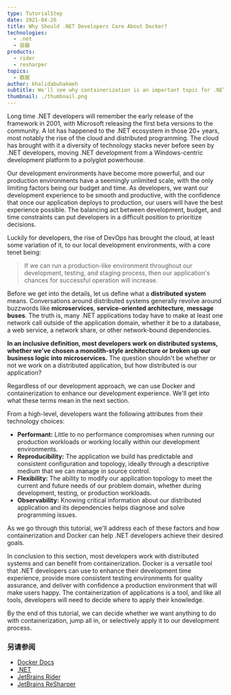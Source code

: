 ```yaml
---
type: TutorialStep
date: 2021-04-26
title: Why Should .NET Developers Care About Docker?
technologies:
  - .net
  - 容器
products:
  - rider
  - resharper
topics:
  - 数据
author: khalidabuhakmeh
subtitle: We'll see why containerization is an important topic for .NET Developers.
thumbnail: ./thumbnail.png
---
```


Long time .NET developers will remember the early release of the framework in 2001, with Microsoft releasing the first beta versions to the community. A lot has happened to the .NET ecosystem in those 20+ years, most notably the rise of the cloud and distributed programming. The cloud has brought with it a diversity of technology stacks never before seen by .NET developers, moving .NET development from a Windows-centric development platform to a polyglot powerhouse.

Our development environments have become more powerful, and our production environments have a seemingly unlimited scale, with the only limiting factors being our budget and time. As developers, we want our development experience to be smooth and productive, with the confidence that once our application deploys to production, our users will have the best experience possible. The balancing act between development, budget, and time constraints can put developers in a difficult position to prioritize decisions.

Luckily for developers, the rise of DevOps has brought the cloud, at least some variation of it, to our local development environments, with a core tenet being:

> If we can run a production-like environment throughout our development, testing, and staging process, then our application's chances for successful operation will increase.

Before we get into the details, let us define what a **distributed system** means. Conversations around distributed systems generally revolve around buzzwords like **microservices**, **service-oriented architecture**, **message buses**. The truth is, many .NET applications today have to make at least one network call outside of the application domain, whether it be to a database, a web service, a network share, or other network-bound dependencies.

**In an inclusive definition, most developers work on distributed systems, whether we've chosen a monolith-style architecture or broken up our business logic into microservices.** The question shouldn't be whether or not we work on a distributed application, but how distributed is our application?

Regardless of our development approach, we can use Docker and containerization to enhance our development experience. We'll get into what these terms mean in the next section.

From a high-level, developers want the following attributes from their technology choices:

- **Performant:** Little to no performance compromises when running our production workloads or working locally within our development environments.
- **Reproducibility:** The application we build has predictable and consistent configuration and topology, ideally through a descriptive medium that we can manage in source control.
- **Flexibility:** The ability to modify our application topology to meet the current and future needs of our problem domain, whether during development, testing, or production workloads.
- **Observability:** Knowing critical information about our distributed application and its dependencies helps diagnose and solve programming issues.

As we go through this tutorial, we'll address each of these factors and how containerization and Docker can help .NET developers achieve their desired goals.

In conclusion to this section, most developers work with distributed systems and can benefit from containerization. Docker is a versatile tool that .NET developers can use to enhance their development time experience, provide more consistent testing environments for quality assurance, and deliver with confidence a production environment that will make users happy. The containerization of applications is a tool, and like all tools, developers will need to decide where to apply their knowledge.

By the end of this tutorial, we can decide whether we want anything to do with containerization, jump all in, or selectively apply it to our development process.

### 另请参阅

- [Docker Docs](https://docs.docker.com/)
- [.NET](https://dot.net)
- [JetBrains Rider](https://jetbrains.com/rider)
- [JetBrains ReSharper](https://jetbrains.com/resharper)